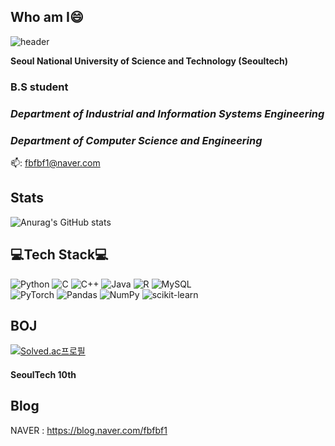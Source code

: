 <!--
**s-ryuri/s-ryuri** is a ✨ _special_ ✨ repository because its `README.md` (this file) appears on your GitHub profile.



- 🔭 I’m currently working on ...
- 🌱 I’m currently learning ...
- 👯 I’m looking to collaborate on ...
- 🤔 I’m looking for help with ...
- 💬 Ask me about ...
- 📫 How to reach me: ...
- 😄 Pronouns: ...
- ⚡ Fun fact: ...
-->
## Who am I😄
![header](https://capsule-render.vercel.app/api?type=rounded&color=gradient&text=%20SeongryoolWee%20&height=250&fontSize=90)


**Seoul National University of Science and Technology (Seoultech)** 

### B.S student  
### _Department of Industrial and Information Systems Engineering_  
### _Department of Computer Science and Engineering_

:mailbox:: fbfbf1@naver.com


## Stats
![Anurag's GitHub stats](https://github-readme-stats.vercel.app/api?username=s-ryuri&&show_icons=true&theme=white)


## :computer:Tech Stack:computer:


![Python](https://img.shields.io/badge/python-%2314354C.svg?style=for-the-badge&logo=python&logoColor=white)
![C](https://img.shields.io/badge/c-%2300599C.svg?style=for-the-badge&logo=c&logoColor=white)
![C++](https://img.shields.io/badge/c++-%2300599C.svg?style=for-the-badge&logo=c%2B%2B&logoColor=white)
![Java](https://img.shields.io/badge/java-%23ED8B00.svg?style=for-the-badge&logo=java&logoColor=white)
![R](https://img.shields.io/badge/r-%23276DC3.svg?style=for-the-badge&logo=r&logoColor=white)
![MySQL](https://img.shields.io/badge/mysql-%2300f.svg?style=for-the-badge&logo=mysql&logoColor=white)  
![PyTorch](https://img.shields.io/badge/PyTorch-%23EE4C2C.svg?style=for-the-badge&logo=PyTorch&logoColor=white)
![Pandas](https://img.shields.io/badge/pandas-%23150458.svg?style=for-the-badge&logo=pandas&logoColor=white)
![NumPy](https://img.shields.io/badge/numpy-%23013243.svg?style=for-the-badge&logo=numpy&logoColor=white)
![scikit-learn](https://img.shields.io/badge/scikit--learn-%23F7931E.svg?style=for-the-badge&logo=scikit-learn&logoColor=white)

## BOJ
[![Solved.ac프로필](http://mazassumnida.wtf/api/v2/generate_badge?boj=fbfbf1)](https://solved.ac/fbfbf1)  
#### SeoulTech 10th

## Blog
NAVER : https://blog.naver.com/fbfbf1


